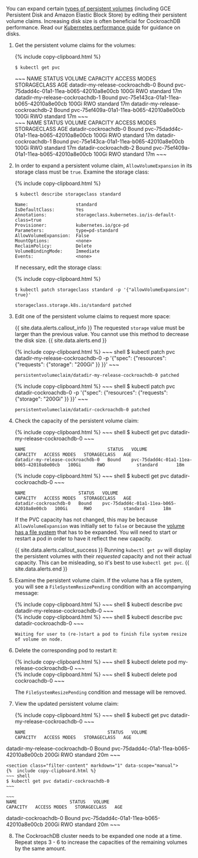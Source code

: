 You can expand certain [types of persistent volumes](https://kubernetes.io/docs/concepts/storage/persistent-volumes/#types-of-persistent-volumes
) (including GCE Persistent Disk and Amazon Elastic Block Store) by editing their persistent volume claims. Increasing disk size is often beneficial for CockroachDB performance. Read our [Kubernetes performance guide](kubernetes-performance.html#disk-size) for guidance on disks.

1. Get the persistent volume claims for the volumes:

    {%  include copy-clipboard.html %}
    ~~~ shell
    $ kubectl get pvc
    ~~~

    <section class="filter-content" markdown="1" data-scope="helm">
    ~~~
	NAME                               STATUS   VOLUME                                     CAPACITY   ACCESS MODES   STORAGECLASS   AGE
	datadir-my-release-cockroachdb-0   Bound    pvc-75dadd4c-01a1-11ea-b065-42010a8e00cb   100Gi      RWO            standard       17m
	datadir-my-release-cockroachdb-1   Bound    pvc-75e143ca-01a1-11ea-b065-42010a8e00cb   100Gi      RWO            standard       17m
	datadir-my-release-cockroachdb-2   Bound    pvc-75ef409a-01a1-11ea-b065-42010a8e00cb   100Gi      RWO            standard       17m
    ~~~
    </section>

	<section class="filter-content" markdown="1" data-scope="manual">
    ~~~
	NAME                    STATUS   VOLUME                                     CAPACITY   ACCESS MODES   STORAGECLASS   AGE
	datadir-cockroachdb-0   Bound    pvc-75dadd4c-01a1-11ea-b065-42010a8e00cb   100Gi      RWO            standard       17m
	datadir-cockroachdb-1   Bound    pvc-75e143ca-01a1-11ea-b065-42010a8e00cb   100Gi      RWO            standard       17m
	datadir-cockroachdb-2   Bound    pvc-75ef409a-01a1-11ea-b065-42010a8e00cb   100Gi      RWO            standard       17m
    ~~~
	</section>

2. In order to expand a persistent volume claim, `AllowVolumeExpansion` in its storage class must be `true`. Examine the storage class:

    {%  include copy-clipboard.html %}
    ~~~ shell
    $ kubectl describe storageclass standard
    ~~~

	~~~
	Name:                  standard
	IsDefaultClass:        Yes
	Annotations:           storageclass.kubernetes.io/is-default-class=true
	Provisioner:           kubernetes.io/gce-pd
	Parameters:            type=pd-standard
	AllowVolumeExpansion:  False
	MountOptions:          <none>
	ReclaimPolicy:         Delete
	VolumeBindingMode:     Immediate
	Events:                <none>
	~~~

	If necessary, edit the storage class:

    {%  include copy-clipboard.html %}
    ~~~ shell
    $ kubectl patch storageclass standard -p '{"allowVolumeExpansion": true}'
    ~~~

    ~~~
    storageclass.storage.k8s.io/standard patched
    ~~~

3. Edit one of the persistent volume claims to request more space:

    {{ site.data.alerts.callout_info }}
    The requested `storage` value must be larger than the previous value. You cannot use this method to decrease the disk size.
	{{ site.data.alerts.end }}

	<section class="filter-content" markdown="1" data-scope="helm">
	{%  include copy-clipboard.html %}
    ~~~ shell
    $ kubectl patch pvc datadir-my-release-cockroachdb-0 -p '{"spec": {"resources": {"requests": {"storage": "200Gi" }} }}'
    ~~~

    ~~~
    persistentvolumeclaim/datadir-my-release-cockroachdb-0 patched
    ~~~		
	</section>

	<section class="filter-content" markdown="1" data-scope="manual">
	{%  include copy-clipboard.html %}
    ~~~ shell
    $ kubectl patch pvc datadir-cockroachdb-0 -p '{"spec": {"resources": {"requests": {"storage": "200Gi" }} }}'
    ~~~

    ~~~
    persistentvolumeclaim/datadir-cockroachdb-0 patched
    ~~~
	</section>

4. Check the capacity of the persistent volume claim:

	<section class="filter-content" markdown="1" data-scope="helm">
    {%  include copy-clipboard.html %}
    ~~~ shell
    $ kubectl get pvc datadir-my-release-cockroachdb-0
    ~~~	

    ~~~
	NAME                               STATUS   VOLUME                                     CAPACITY   ACCESS MODES   STORAGECLASS   AGE
    datadir-my-release-cockroachdb-0   Bound    pvc-75dadd4c-01a1-11ea-b065-42010a8e00cb   100Gi      RWO            standard       18m
    ~~~		
	</section>

	<section class="filter-content" markdown="1" data-scope="manual">
    {%  include copy-clipboard.html %}
    ~~~ shell
    $ kubectl get pvc datadir-cockroachdb-0
    ~~~	

    ~~~
	NAME                    STATUS   VOLUME                                     CAPACITY   ACCESS MODES   STORAGECLASS   AGE
    datadir-cockroachdb-0   Bound    pvc-75dadd4c-01a1-11ea-b065-42010a8e00cb   100Gi      RWO            standard       18m
    ~~~
	</section>

    If the PVC capacity has not changed, this may be because `AllowVolumeExpansion` was initially set to `false` or because the [volume has a file system](https://kubernetes.io/docs/concepts/storage/persistent-volumes/#resizing-an-in-use-persistentvolumeclaim) that has to be expanded. You will need to start or restart a pod in order to have it reflect the new capacity.

    {{ site.data.alerts.callout_success }}
    Running `kubectl get pv` will display the persistent volumes with their *requested* capacity and not their actual capacity. This can be misleading, so it's best to use `kubectl get pvc`.
    {{ site.data.alerts.end }}

5. Examine the persistent volume claim. If the volume has a file system, you will see a `FileSystemResizePending` condition with an accompanying message:

	<section class="filter-content" markdown="1" data-scope="helm">
	{%  include copy-clipboard.html %}
    ~~~ shell
    $ kubectl describe pvc datadir-my-release-cockroachdb-0
    ~~~
	</section>

	<section class="filter-content" markdown="1" data-scope="manual">
	{%  include copy-clipboard.html %}
    ~~~ shell
    $ kubectl describe pvc datadir-cockroachdb-0
    ~~~
	</section>

    ~~~
    Waiting for user to (re-)start a pod to finish file system resize of volume on node.
    ~~~

6.  Delete the corresponding pod to restart it:

	<section class="filter-content" markdown="1" data-scope="helm">
	{%  include copy-clipboard.html %}
    ~~~ shell
    $ kubectl delete pod my-release-cockroachdb-0
    ~~~
   	</section>

	<section class="filter-content" markdown="1" data-scope="manual">
	{%  include copy-clipboard.html %}
    ~~~ shell
    $ kubectl delete pod cockroachdb-0
    ~~~
	</section>

    The `FileSystemResizePending` condition and message will be removed.

7. View the updated persistent volume claim:

	<section class="filter-content" markdown="1" data-scope="helm">
	{%  include copy-clipboard.html %}
    ~~~ shell
    $ kubectl get pvc datadir-my-release-cockroachdb-0
    ~~~

    ~~~
	NAME                               STATUS   VOLUME                                     CAPACITY   ACCESS MODES   STORAGECLASS   AGE
datadir-my-release-cockroachdb-0   Bound    pvc-75dadd4c-01a1-11ea-b065-42010a8e00cb   200Gi      RWO            standard       20m
    ~~~	
	</section>

	<section class="filter-content" markdown="1" data-scope="manual">
	{%  include copy-clipboard.html %}
    ~~~ shell
    $ kubectl get pvc datadir-cockroachdb-0
    ~~~

    ~~~
	NAME                    STATUS   VOLUME                                     CAPACITY   ACCESS MODES   STORAGECLASS   AGE
datadir-cockroachdb-0   Bound    pvc-75dadd4c-01a1-11ea-b065-42010a8e00cb   200Gi      RWO            standard       20m
    ~~~
	</section>

8. The CockroachDB cluster needs to be expanded one node at a time. Repeat steps 3 - 6 to increase the capacities of the remaining volumes by the same amount.